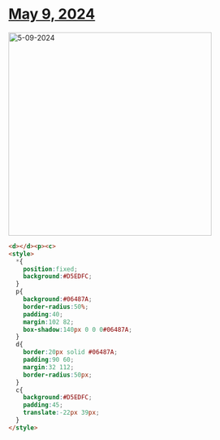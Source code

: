 # [May 9, 2024](https://cssbattle.dev/play/4EW0nx4T7MHbqkCabzPk)

<img src="https://firebasestorage.googleapis.com/v0/b/cssbattleapp.appspot.com/o/user%2Fummd3POvEDfFyeFvVdOMG3OOrwE2%2Ftargets%2Ftarget_oJOZ7qy@2x.png?alt=media" width="400" alt="5-09-2024" />

```html
<d></d><p><c>
<style>
  *{
    position:fixed;
    background:#D5EDFC;
  }
  p{
    background:#06487A;
    border-radius:50%;
    padding:40;
    margin:102 82;
    box-shadow:140px 0 0 0#06487A;
  }
  d{
    border:20px solid #06487A;
    padding:90 60;
    margin:32 112;
    border-radius:50px;
  }
  c{
    background:#D5EDFC;
    padding:45;
    translate:-22px 39px;
  }
</style>
```
